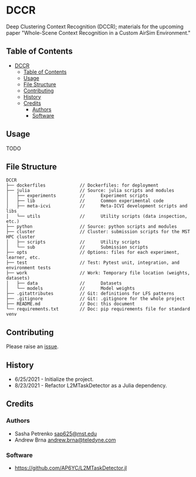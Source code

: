 # DCCR

Deep Clustering Context Recognition (DCCR); materials for the upcoming paper "Whole-Scene Context Recognition in a Custom AirSim Environment."

[issues-url]: https://github.com/AP6YC/DCCR/issues

## Table of Contents

- [DCCR](#dccr)
  - [Table of Contents](#table-of-contents)
  - [Usage](#usage)
  - [File Structure](#file-structure)
  - [Contributing](#contributing)
  - [History](#history)
  - [Credits](#credits)
    - [Authors](#authors)
    - [Software](#software)

## Usage

TODO

## File Structure

```
DCCR
├── dockerfiles             // Dockerfiles: for deployment
├── julia                   // Source: julia scripts and modules
│   ├── experiments         //      Experiment scripts
│   ├── lib                 //      Common experimental code
│   ├── meta-icvi           //      Meta-ICVI development scripts and libs
│   └── utils               //      Utility scripts (data inspection, etc.)
├── python                  // Source: python scripts and modules
├── cluster                 // Cluster: submission scripts for the MST HPC cluster
│   ├── scripts             //      Utility scripts
│   └── sub                 //      Submission scripts
├── opts                    // Options: files for each experiment, learner, etc.
├── test                    // Test: Pytest unit, integration, and environment tests
├── work                    // Work: Temporary file location (weights, datasets)
│   ├── data                //      Datasets
│   └── models              //      Model weights
├── .gitattributes          // Git: definitions for LFS patterns
├── .gitignore              // Git: .gitignore for the whole project
├── README.md               // Doc: this document
└── requirements.txt        // Doc: pip requirements file for standard venv
```

## Contributing

Please raise an [issue][issues-url].

## History

- 6/25/2021 - Initialize the project.
- 8/23/2021 - Refactor L2MTaskDetector as a Julia dependency.

## Credits

### Authors

- Sasha Petrenko <sap625@mst.edu>
- Andrew Brna <andrew.brna@teledyne.com>

### Software

- https://github.com/AP6YC/L2MTaskDetector.jl
